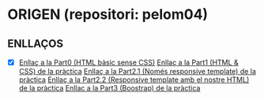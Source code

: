 # ORIGEN (repositori: pelom04)
## ENLLAÇOS
- [x] [Enllaç a la Part0 (HTML bàsic sense CSS)](https://morelluque.github.io/pelim04/v0/)
[Enllaç a la Part1 (HTML & CSS) de la pràctica](https://morelluque.github.io/pelim04/v1/)
[Enllaç a la Part2.1 (Només responsive template) de la pràctica](https://morelluque.github.io/pelim04/v2/v2.1/)
[Enllaç a la Part2.2 (Responsive template amb el nostre HTML) de la pràctica](https://morelluque.github.io/pelim04/v2/v2.2/)
[Enllac a la Part3 (Boostrap) de la pràctica](https://morelluque.github.io/pelim04/v3/)
